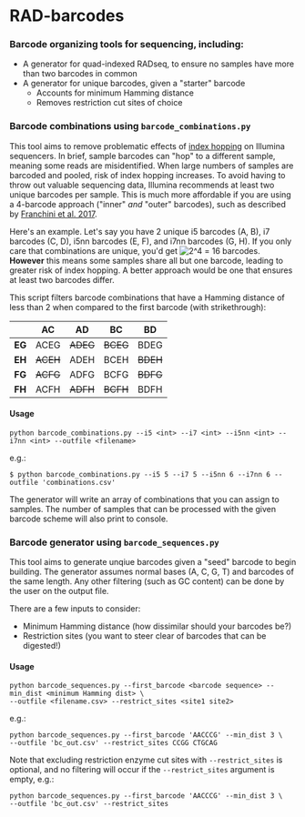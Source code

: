 # RAD-barcodes

### Barcode organizing tools for sequencing, including:

- A generator for quad-indexed RADseq, to ensure no samples have more than two barcodes in common
- A generator for unique barcodes, given a "starter" barcode
  - Accounts for minimum Hamming distance
  - Removes restriction cut sites of choice

### Barcode combinations using `barcode_combinations.py`

This tool aims to remove problematic effects of [index hopping](https://www.illumina.com/techniques/sequencing/ngs-library-prep/multiplexing/index-hopping.html) on Illumina sequencers. In brief, sample barcodes can "hop" to a different sample, meaning some reads are misidentified. When large numbers of samples are barcoded and pooled, risk of index hopping increases. To avoid having to throw out valuable sequencing data, Illumina recommends at least two unique barcodes per sample. This is much more affordable if you are using a 4-barcode approach ("inner" *and* "outer" barcodes), such as described by [Franchini et al. 2017](https://doi.org/10.1111/mec.14077). 

Here's an example. Let's say you have 2 unique i5 barcodes (A, B), i7 barcodes (C, D), i5nn barcodes (E, F), and i7nn barcodes (G, H). If you only care that combinations are unique, you'd get ![2^4](https://render.githubusercontent.com/render/math?math=2%5E4) = 16 barcodes. **However** this means some samples share all but one barcode, leading to greater risk of index hopping. A better approach would be one that ensures at least two barcodes differ.

This script filters barcode combinations that have a Hamming distance of less than 2 when compared to the first barcode (with strikethrough):

|   | AC  | AD  | BC  | BD  |
|---|---|---|---|---|
| **EG**  | ACEG  | <s>ADEG  | <s>BCEG  | BDEG  |
| **EH**  | <s>ACEH  | ADEH  | BCEH  | <s>BDEH  |
| **FG**  | <s>ACFG  | ADFG  | BCFG  | <s>BDFG  |
| **FH**  | ACFH  | <s>ADFH  | <s>BCFH  | BDFH  |

#### Usage

```
python barcode_combinations.py --i5 <int> --i7 <int> --i5nn <int> --i7nn <int> --outfile <filename>
```
e.g.:
```
$ python barcode_combinations.py --i5 5 --i7 5 --i5nn 6 --i7nn 6 --outfile 'combinations.csv'
```
The generator will write an array of combinations that you can assign to samples. The number of samples that can be processed with the given barcode scheme will also print to console.

### Barcode generator using `barcode_sequences.py`

This tool aims to generate unqiue barcodes given a "seed" barcode to begin building. The generator assumes normal bases (A, C, G, T) and barcodes of the same length. Any other filtering (such as GC content) can be done by the user on the output file.

There are a few inputs to consider:
  - Minimum Hamming distance (how dissimilar should your barcodes be?) 
  - Restriction sites (you want to steer clear of barcodes that can be digested!)



#### Usage

```
python barcode_sequences.py --first_barcode <barcode sequence> --min_dist <minimum Hamming dist> \
--outfile <filename.csv> --restrict_sites <site1 site2>
```
e.g.:
```
python barcode_sequences.py --first_barcode 'AACCCG' --min_dist 3 \
--outfile 'bc_out.csv' --restrict_sites CCGG CTGCAG
```
Note that excluding restriction enzyme cut sites with ``--restrict_sites`` is optional, and no filtering will occur if the ``--restrict_sites`` argument is empty, e.g.:
```
python barcode_sequences.py --first_barcode 'AACCCG' --min_dist 3 \
--outfile 'bc_out.csv' --restrict_sites
```

